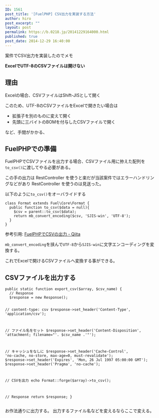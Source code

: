 ```yaml
---
ID: 1561
post_title: '[FuelPHP] CSV出力を実装する方法'
author: hiro
post_excerpt: ""
layout: post
permalink: https://b.0218.jp/20141229164000.html
published: true
post_date: 2014-12-29 16:40:00
---
```

案件でCSV出力を実装したのでメモ
<!--more-->
<strong>ExcelでUTF-8のCSVファイルは開けない</strong>

<h2>理由</h2>
Excelの場合、CSVファイルはShift-JISとして開く

このため、UTF-8のCSVファイルをExcelで開きたい場合は
<ul>
<li>拡張子を別のものに変えて開く</li>
<li>先頭に三バイトのBOMを付与したCSVファイルで開く</li>
</ul>
など、手間がかかる、

<h2>FuelPHPでの準備</h2>
FuelPHPでCSVファイルを出力する場合、CSVファイル用に拵えた配列を<code>to_csv()</code>に渡してやる必要がある。

この手の出力は RestController を使うと楽だが当該案件ではエラーハンドリングなどがあり RestController を使うのは見送った。

以下のように<code>to_csv()</code>をオーバライドする
<pre class="language-php"><code>class Format extends Fuel\Core\Format {
  public function to_csv($data = null){
    $csv = parent::to_csv($data);
    return mb_convert_encoding($csv, 'SJIS-win', 'UTF-8');
  }
}</code></pre>
参考引用: <a href="http://qiita.com/takyam/items/8605eb2ab4c442b939e8" target="_blank">FuelPHPでCSVの出力 - Qiita</a>

<code>mb_convert_encoding</code>を挟んで<code>UTF-8</code>から<code>SJIS-win</code>に文字エンコーディングを変換する。

これでExcelで開けるCSVファイルへ変換する事ができる。

<h2>CSVファイルを出力する</h2>
<pre class="language-php"><code>public static function export_csv($array, $csv_name) {
  // Response
  $response = new Response();

  // content-type: csv
  $response->set_header('Content-Type', 'application/csv');

  // ファイル名をセット
  $response->set_header('Content-Disposition', 'attachment; filename="'. $csv_name .'"');

  // キャッシュをなしに
  $response->set_header('Cache-Control', 'no-cache, no-store, max-age=0, must-revalidate');
  $response->set_header('Expires', 'Mon, 26 Jul 1997 05:00:00 GMT');
  $response->set_header('Pragma', 'no-cache');

  // CSVを出力
  echo Format::forge($array)->to_csv();

  // Response
  return $response;
}
</code></pre>
お作法通りに出力する。
出力するファイル名などを変えるならここで変える。